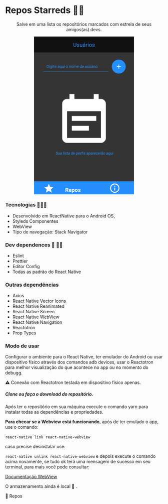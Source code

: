# Repos Starreds 🚀🎩


<p align="center">
  Salve em uma lista os repositórios marcados com estrela de seus amigos(as) devs.
 <p> 


<p align="center"> 
  <img src="https://raw.githubusercontent.com/KelvinLopes/starredreposapp/master/screenhots/Screenshot_tela_inicial.png"      width="320" heigth="320" align="center" alt="Tela inicial do App Repo Starreds"/>
 </p>

### Tecnologias 🔧🚙🔌

* Desenvolvido em ReactNative para o Android OS,
* Styleds Componentes
* WebView
* Tipo de navegação: Stack Navigator

### Dev dependences 🤝  🤜🤛
* Eslint 
* Prettier
* Editor Config
* Todas as padrão do React Native

### Outras dependências

* Axios
* React Native Vector Icons
* React Native Reanimated
* React Native Screen
* React Native WebView
* React Native Navigation
* Reactotron
* Prop Types

### Modo de usar

Configurar o ambiente para o React Native, ter emulador do Android ou usar dispositivo físico através dos comandos adb devices, usar o Reactotron para melhor visualização do que acontece no app ou no momento do debugg.

⚠️  Conexão com Reactotron  testada em dispositivo físico apenas.

##### Clone ou faça o download do repositório.

Após ter o repositório em sua máquina execute o comando yarn para instalar todas as dependências e propriedades.

**Para checar se a Webview está funcionando**, após de ter emulado o app, use o comando: 

`react-native link react-native-webview`

caso precise desinstalar use:

`react-native unlink react-native-webview` e depois execute o comando acima novamente, se tudo ok terá uma mensagem de sucesso em seu terminal, para mais você pode consultar: 

<a href="https://github.com/react-native-community/react-native-webview/blob/master/docs/Getting-Started.md"> Documentação WebView</a>

O armazenamento ainda é local 📳 .

💫 Repos
